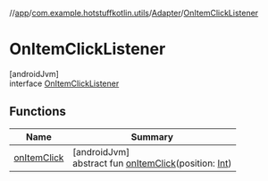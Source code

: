 //[app](../../../../index.md)/[com.example.hotstuffkotlin.utils](../../index.md)/[Adapter](../index.md)/[OnItemClickListener](index.md)

# OnItemClickListener

[androidJvm]\
interface [OnItemClickListener](index.md)

## Functions

| Name | Summary |
|---|---|
| [onItemClick](on-item-click.md) | [androidJvm]<br>abstract fun [onItemClick](on-item-click.md)(position: [Int](https://kotlinlang.org/api/latest/jvm/stdlib/kotlin/-int/index.html)) |
